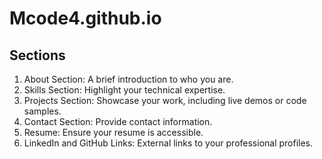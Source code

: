 # Mcode4.github.io

## Sections
1. About Section: A brief introduction to who you are.
2. Skills Section: Highlight your technical expertise.
3. Projects Section: Showcase your work, including live demos or code samples.
4. Contact Section: Provide contact information.
5. Resume: Ensure your resume is accessible.
6. LinkedIn and GitHub Links: External links to your professional profiles.



